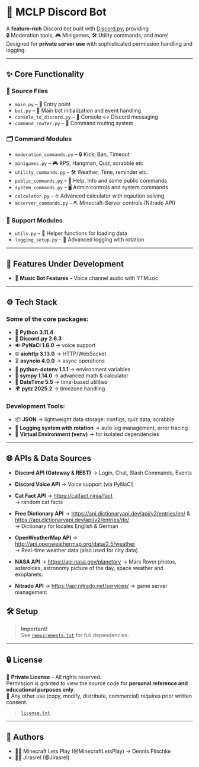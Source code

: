 # 🤖 MCLP Discord Bot  

A **feature-rich** Discord bot built with [Discord.py](https://discordpy.readthedocs.io/en/stable/), providing  
🔒 Moderation tools, 🎮 Minigames, 🛠️ Utility commands, and more!  
Designed for **private server use** with sophisticated permission handling and logging.  

---

## ✨ Core Functionality  

### 📂 Source Files  

- `main.py` – 📝 Entry point
- `bot.py` – 🔧 Main bot initialization and event handling
- `console_to_discord.py` – 💬 Console ↔ Discord messaging  
- `command_router.py` – 🚦 Command routing system  

### 🗂️ Command Modules  

- `moderation_commands.py` – 🔒 Kick, Ban, Timeout  
- `minigames.py` – 🎮 RPS, Hangman, Quiz, scrabble etc
- `utility_commands.py` – 🛠️ Weather, Time, reminder etc.  
- `public_commands.py` – 👥 Help, Info and some public commands
- `system_commands.py` – 🖥️ Admin controls and system commands
- `calculator.py` – ➗ Advanced calculator with eqaution solving
- `mcserver_commands.py` – ⛏️ Minecraft-Server controls (Nitrado API)  

### 🔌 Support Modules  

- `utils.py` – 🧩 Helper functions for loading data
- `logging_setup.py` – 📜 Advanced logging with rotation  

---

## 🚧 Features Under Development  

- 🎵 **Music Bot Features** – Voice channel audio with YTMusic  

---

## ⚙️ Tech Stack  
### Some of the core packages:
- 🐍 **Python 3.11.4**  
- 💬 **Discord.py 2.6.3**  
- 🔊 **PyNaCl 1.6.0** → voice support  
- 🌐 **aiohttp 3.13.0** → HTTP/WebSocket
- ⏳ **asyncio 4.0.0** → async operations
- 🔑 **python-dotenv 1.1.1** → environment variables
- 📐 **sympy 1.14.0** → advanced math & calculator
- 📅 **DateTime 5.5** → time-based utilities
- 🌍 **pytz 2025.2** → timezone handling

### **Development Tools:**  

- 📦 **JSON** → lightweight data storage: configs, quiz data, scrabble
- 📝 **Logging system with rotation** → auto log management, error tracing
- 🔄 **Virtual Environment (venv)** → for isolated dependencies

---

## 🌐 APIs & Data Sources

- **Discord API (Gateway & REST)** → Login, Chat, Slash Commands, Events

- **Discord Voice API** → Voice support (via PyNaCl)

- **Cat Fact API** → <https://catfact.ninja/fact> <br>
→ random cat facts

- **Free Dictionary API** → <https://api.dictionaryapi.dev/api/v2/entries/en/> & <https://api.dictionaryapi.dev/api/v2/entries/de/> <br>
  → Dictionary for locales English & German

- **OpenWeatherMap API** → <http://api.openweathermap.org/data/2.5/weather> <br>
→ Real-time weather data (also used for city data)

- **NASA API** → <https://api.nasa.gov/planetary>
→ Mars Rover photos, asteroides, astronomy picture of the day, space weather and exoplanets.

- **Nitrado API** → <https://api.nitrado.net/services/> → game server management

## 🛠️ Setup  

> **Important!** <br>
See [`requirements.txt`](./requirements.txt) for full dependencies.  

---

## 🔒 License  

📜 **Private License** – All rights reserved.  
Permission is granted to view the source code for **personal reference and educational purposes only**.  
🚫 Any other use (copy, modify, distribute, commercial) requires prior written consent.  

> [`license.txt`](./license.txt)

---

## 👥 Authors  

- 🧑‍💻 Minecraft Lets Play (@MinecraftLetsPlay) → Dennis Plischke  
- 👨‍💻 Jirasrel (@Jirasrel)  
